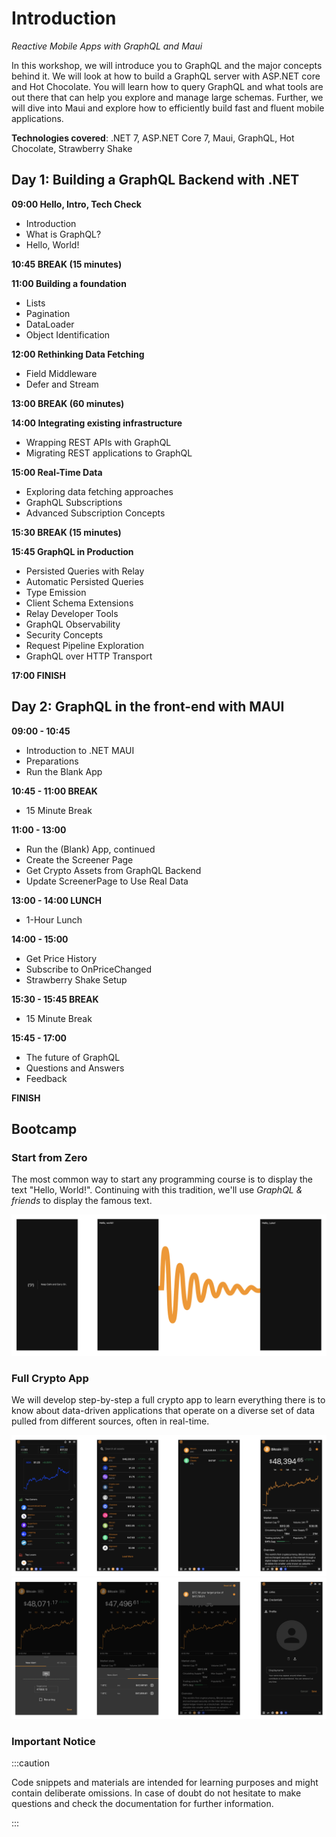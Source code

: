# Introduction

_Reactive Mobile Apps with GraphQL and Maui_

In this workshop, we will introduce you to GraphQL and the major concepts behind it. We will look at how to build a GraphQL server with ASP.NET core and Hot Chocolate. You will learn how to query GraphQL and what tools are out there that can help you explore and manage large schemas. Further, we will dive into Maui and explore how to efficiently build fast and fluent mobile applications.

**Technologies covered**: .NET 7, ASP.NET Core 7, Maui, GraphQL, Hot Chocolate, Strawberry Shake

## Day 1: Building a GraphQL Backend with .NET

**09:00 Hello, Intro, Tech Check**

- Introduction
- What is GraphQL?
- Hello, World!

**10:45 BREAK (15 minutes)**

**11:00 Building a foundation**

- Lists
- Pagination
- DataLoader
- Object Identification

**12:00 Rethinking Data Fetching**

- Field Middleware
- Defer and Stream

**13:00 BREAK (60 minutes)**

**14:00 Integrating existing infrastructure**

- Wrapping REST APIs with GraphQL
- Migrating REST applications to GraphQL

**15:00 Real-Time Data**

- Exploring data fetching approaches
- GraphQL Subscriptions
- Advanced Subscription Concepts

**15:30 BREAK (15 minutes)**

**15:45 GraphQL in Production**

- Persisted Queries with Relay
- Automatic Persisted Queries
- Type Emission
- Client Schema Extensions
- Relay Developer Tools
- GraphQL Observability
- Security Concepts
- Request Pipeline Exploration
- GraphQL over HTTP Transport

**17:00 FINISH**

## Day 2: GraphQL in the front-end with MAUI

**09:00 - 10:45**

- Introduction to .NET MAUI
- Preparations
- Run the Blank App

**10:45 - 11:00 BREAK**
- 15 Minute Break

**11:00 - 13:00**

- Run the (Blank) App, continued
- Create the Screener Page
- Get Crypto Assets from GraphQL Backend
- Update ScreenerPage to Use Real Data

**13:00 - 14:00 LUNCH**
- 1-Hour Lunch

**14:00 - 15:00**
- Get Price History
- Subscribe to OnPriceChanged
- Strawberry Shake Setup

**15:30 - 15:45 BREAK**
- 15 Minute Break

**15:45 - 17:00**
- The future of GraphQL
- Questions and Answers
- Feedback

**FINISH**

## Bootcamp

### Start from Zero

The most common way to start any programming course is to display the text "Hello, World!". Continuing with this tradition, we'll use _GraphQL & friends_ to display the famous text.

![Start from Zero](images/bootcamp1.png)

### Full Crypto App

We will develop step-by-step a full crypto app to learn everything there is to know about data-driven applications that operate on a diverse set of data pulled from different sources, often in real-time.

![Full Crypto App](images/bootcamp2.png)
![Full Crypto App](images/bootcamp3.png)

### Important Notice

:::caution

Code snippets and materials are intended for learning purposes and might contain deliberate omissions. In case of doubt do not hesitate to make questions and check the documentation for further information.

:::
